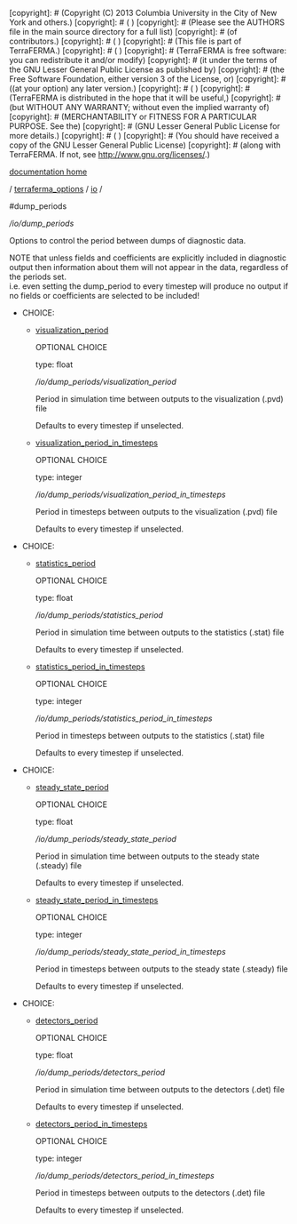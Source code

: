 [copyright]: # (Copyright (C) 2013 Columbia University in the City of New York and others.)
[copyright]: # ( )
[copyright]: # (Please see the AUTHORS file in the main source directory for a full list)
[copyright]: # (of contributors.)
[copyright]: # ( )
[copyright]: # (This file is part of TerraFERMA.)
[copyright]: # ( )
[copyright]: # (TerraFERMA is free software: you can redistribute it and/or modify)
[copyright]: # (it under the terms of the GNU Lesser General Public License as published by)
[copyright]: # (the Free Software Foundation, either version 3 of the License, or)
[copyright]: # ((at your option) any later version.)
[copyright]: # ( )
[copyright]: # (TerraFERMA is distributed in the hope that it will be useful,)
[copyright]: # (but WITHOUT ANY WARRANTY; without even the implied warranty of)
[copyright]: # (MERCHANTABILITY or FITNESS FOR A PARTICULAR PURPOSE. See the)
[copyright]: # (GNU Lesser General Public License for more details.)
[copyright]: # ( )
[copyright]: # (You should have received a copy of the GNU Lesser General Public License)
[copyright]: # (along with TerraFERMA. If not, see <http://www.gnu.org/licenses/>.)

[documentation home](Documentation)

/ [terraferma_options](../../terraferma_options.md) / [io](../io.md) /

#dump_periods

*/io/dump_periods*

Options to control the period between dumps of diagnostic data.

NOTE that unless fields and coefficients are explicitly included in diagnostic output
then information about them will not appear in the data, regardless of the periods set.  
i.e. even setting the dump_period to every timestep will produce no output if no fields 
or coefficients are selected to be included!

* CHOICE:
    * [visualization_period](dump_periods/visualization_period.md "child")

        OPTIONAL CHOICE 

        type: float

        */io/dump_periods/visualization_period*

        Period in simulation time between outputs to the visualization (.pvd) file
        
        Defaults to every timestep if unselected.

    * [visualization_period_in_timesteps](dump_periods/visualization_period_in_timesteps.md "child")

        OPTIONAL CHOICE 

        type: integer

        */io/dump_periods/visualization_period_in_timesteps*

        Period in timesteps between outputs to the visualization (.pvd) file
        
        Defaults to every timestep if unselected.

* CHOICE:
    * [statistics_period](dump_periods/statistics_period.md "child")

        OPTIONAL CHOICE 

        type: float

        */io/dump_periods/statistics_period*

        Period in simulation time between outputs to the statistics (.stat) file
        
        Defaults to every timestep if unselected.

    * [statistics_period_in_timesteps](dump_periods/statistics_period_in_timesteps.md "child")

        OPTIONAL CHOICE 

        type: integer

        */io/dump_periods/statistics_period_in_timesteps*

        Period in timesteps between outputs to the statistics (.stat) file
        
        Defaults to every timestep if unselected.

* CHOICE:
    * [steady_state_period](dump_periods/steady_state_period.md "child")

        OPTIONAL CHOICE 

        type: float

        */io/dump_periods/steady_state_period*

        Period in simulation time between outputs to the steady state (.steady) file
        
        Defaults to every timestep if unselected.

    * [steady_state_period_in_timesteps](dump_periods/steady_state_period_in_timesteps.md "child")

        OPTIONAL CHOICE 

        type: integer

        */io/dump_periods/steady_state_period_in_timesteps*

        Period in timesteps between outputs to the steady state (.steady) file
        
        Defaults to every timestep if unselected.

* CHOICE:
    * [detectors_period](dump_periods/detectors_period.md "child")

        OPTIONAL CHOICE 

        type: float

        */io/dump_periods/detectors_period*

        Period in simulation time between outputs to the detectors (.det) file
        
        Defaults to every timestep if unselected.

    * [detectors_period_in_timesteps](dump_periods/detectors_period_in_timesteps.md "child")

        OPTIONAL CHOICE 

        type: integer

        */io/dump_periods/detectors_period_in_timesteps*

        Period in timesteps between outputs to the detectors (.det) file
        
        Defaults to every timestep if unselected.

[autogenerated]: # (This file was automatically generated from the schema file:/home/cwilson/repos/github/TerraFERMA/TerraFERMA/buckettools/schemas/io.rng.)

